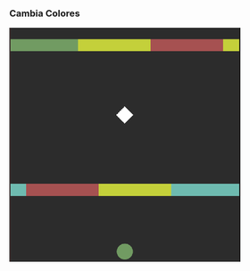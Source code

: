 ### Cambia Colores
![](https://github.com/camilo1962/CambiaColores/blob/main/Assets/Sprites/Icono.png)
